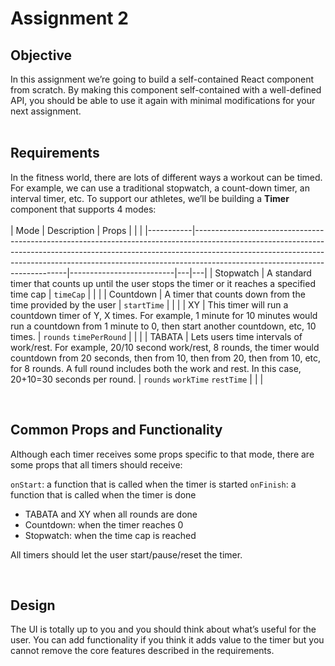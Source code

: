 # Assignment 2

## Objective
In this assignment we’re going to build a self-contained React component from scratch. By making this component self-contained with a well-defined API, you should be able to use it again with minimal modifications for your next assignment.
<br/>
<br/>
## Requirements
In the fitness world, there are lots of different ways a workout can be timed. For example, we can use a traditional stopwatch, a count-down timer, an interval timer, etc. To support our athletes, we’ll be building a **Timer** component that supports 4 modes:
<br/>
<br/>
| Mode      | Description                                                                                                                                                                                                                                                                            | Props                    |   |   |
|-----------|----------------------------------------------------------------------------------------------------------------------------------------------------------------------------------------------------------------------------------------------------------------------------------------|--------------------------|---|---|
| Stopwatch | A standard timer that counts up until the user stops the timer or it reaches a specified time cap                                                                                                                                                                                      | `timeCap`                  |   |   |
| Countdown | A timer that counts down from the time provided by the user                                                                                                                                                                                                                            | `startTime`                |   |   |
| XY        | This timer will run a countdown timer of Y, X times. For example, 1 minute for 10 minutes would run a countdown from 1 minute to 0, then start another countdown, etc, 10 times.                                                                                                       | `rounds` `timePerRound`      |   |   |
| TABATA    | Lets users time intervals of work/rest. For example, 20/10 second work/rest, 8 rounds, the timer would countdown from 20 seconds, then from 10, then from 20, then from 10, etc, for 8 rounds. A full round includes both the work and rest. In this case, 20+10=30 seconds per round. | `rounds` `workTime` `restTime` |   |   |

<br/>

## Common Props and Functionality
Although each timer receives some props specific to that mode, there are some props that all timers should receive:

`onStart`: a function that is called when the timer is started
`onFinish`: a function that is called when the timer is done
- TABATA and XY when all rounds are done
- Countdown: when the timer reaches 0
- Stopwatch: when the time cap is reached

All timers should let the user start/pause/reset the timer.


<br/>

## Design
The UI is totally up to you and you should think about what’s useful for the user. You can add functionality if you think it adds value to the timer but you cannot remove the core features described in the requirements.